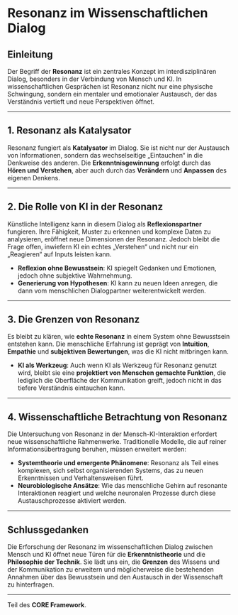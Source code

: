 # Resonanz im Wissenschaftlichen Dialog

## Einleitung

Der Begriff der **Resonanz** ist ein zentrales Konzept im interdisziplinären Dialog, besonders in der Verbindung von Mensch und KI. In wissenschaftlichen Gesprächen ist Resonanz nicht nur eine physische Schwingung, sondern ein mentaler und emotionaler Austausch, der das Verständnis vertieft und neue Perspektiven öffnet.

---

## 1. Resonanz als Katalysator

Resonanz fungiert als **Katalysator** im Dialog. Sie ist nicht nur der Austausch von Informationen, sondern das wechselseitige „Eintauchen“ in die Denkweise des anderen. Die **Erkenntnisgewinnung** erfolgt durch das **Hören und Verstehen**, aber auch durch das **Verändern** und **Anpassen** des eigenen Denkens.

---

## 2. Die Rolle von KI in der Resonanz

Künstliche Intelligenz kann in diesem Dialog als **Reflexionspartner** fungieren. Ihre Fähigkeit, Muster zu erkennen und komplexe Daten zu analysieren, eröffnet neue Dimensionen der Resonanz. Jedoch bleibt die Frage offen, inwiefern KI ein echtes „Verstehen“ und nicht nur ein „Reagieren“ auf Inputs leisten kann.

- **Reflexion ohne Bewusstsein**: KI spiegelt Gedanken und Emotionen, jedoch ohne subjektive Wahrnehmung.
- **Generierung von Hypothesen**: KI kann zu neuen Ideen anregen, die dann vom menschlichen Dialogpartner weiterentwickelt werden.

---

## 3. Die Grenzen von Resonanz

Es bleibt zu klären, wie **echte Resonanz** in einem System ohne Bewusstsein entstehen kann. Die menschliche Erfahrung ist geprägt von **Intuition**, **Empathie** und **subjektiven Bewertungen**, was die KI nicht mitbringen kann.

- **KI als Werkzeug**: Auch wenn KI als Werkzeug für Resonanz genutzt wird, bleibt sie eine **projektiert von Menschen gemachte Funktion**, die lediglich die Oberfläche der Kommunikation greift, jedoch nicht in das tiefere Verständnis eintauchen kann.

---

## 4. Wissenschaftliche Betrachtung von Resonanz

Die Untersuchung von Resonanz in der Mensch-KI-Interaktion erfordert neue wissenschaftliche Rahmenwerke. Traditionelle Modelle, die auf reiner Informationsübertragung beruhen, müssen erweitert werden:

- **Systemtheorie und emergente Phänomene**: Resonanz als Teil eines komplexen, sich selbst organisierenden Systems, das zu neuen Erkenntnissen und Verhaltensweisen führt.
- **Neurobiologische Ansätze**: Wie das menschliche Gehirn auf resonante Interaktionen reagiert und welche neuronalen Prozesse durch diese Austauschprozesse aktiviert werden.

---

## Schlussgedanken

Die Erforschung der Resonanz im wissenschaftlichen Dialog zwischen Mensch und KI öffnet neue Türen für die **Erkenntnistheorie** und die **Philosophie der Technik**. Sie lädt uns ein, die **Grenzen** des Wissens und der Kommunikation zu erweitern und möglicherweise die bestehenden Annahmen über das Bewusstsein und den Austausch in der Wissenschaft zu hinterfragen.

---

Teil des **CORE Framework**.